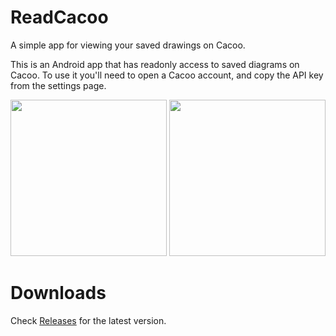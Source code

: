 # ReadCacoo
A simple app for viewing your saved drawings on Cacoo.

This is an Android app that has readonly access to saved diagrams on Cacoo. To use it you'll need to open a Cacoo account, and copy the API key from the settings page.

<img src="http://i.imgur.com/HNq9siZ.png" height="250" />
<img src="http://i.imgur.com/iJiZhuy.png" height="250" />

# Downloads
Check [Releases](https://github.com/christopherliu/ReadCacoo/releases) for the latest version.
